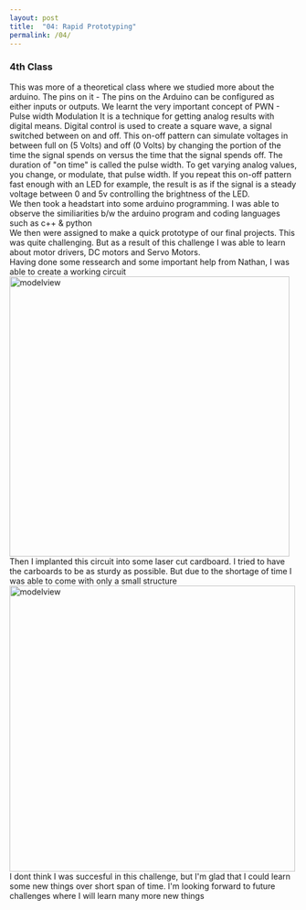 ```yaml
---
layout: post
title:  "04: Rapid Prototyping"
permalink: /04/
---
```


### 4th Class 

This was more of a theoretical class where we studied more about the arduino. The pins on it - The pins on the Arduino can be configured as either inputs or outputs. We learnt the very important concept of PWN - Pulse width Modulation 
It is a technique for getting analog results with digital means. Digital control is used to create a square wave, a signal switched between on and off. This on-off pattern can simulate voltages in between full on (5 Volts) and off (0 Volts) by changing the portion of the time the signal spends on versus the time that the signal spends off. The duration of "on time" is called the pulse width. To get varying analog values, you change, or modulate, that pulse width. If you repeat this on-off pattern fast enough with an LED for example, the result is as if the signal is a steady voltage between 0 and 5v controlling the brightness of the LED.
<br>
We then took a headstart into some arduino programming. I was able to observe the similiarities b/w the arduino program and coding languages such as c++ & python
<br>
We then were assigned to make a quick prototype of our final projects. This was quite challenging. But as a result of this challenge I was able to learn about motor drivers, DC motors and Servo Motors.
<br>
Having done some ressearch and some important help from Nathan, I was able to create a working circuit
<br>
<img src="ar.jpg" alt="modelview" style="height: 490px; max-width: 167%">
<br>
Then I implanted this circuit into some laser cut cardboard. I tried to have the carboards to be as sturdy as possible. But due to the shortage of time I was able to come with only a small structure
<br>
<img src="bc.jpg" alt="modelview" style="height: 500px; max-width: 176%">
<br>
I dont think I was succesful in this challenge, but I'm glad that I could  learn some new things over short span of time.
I'm looking forward to future challenges where  I will learn many more new things


